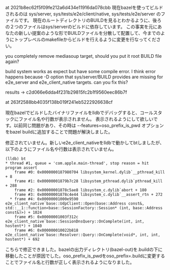 at 2021b8ec62f5f09fe212a6d434e11916da078cbb
現在bazelを使ってビルドされるのは
sys/server, sys/tests/e2e/client/native, sys/tests/e2e/server のファイルです。
現在のルートディレクトリのBUILDを見るとわかるように、後ろの２つのファイルはsys/serverのビルドに依存しています。
この事実を元にあなたの新しい提案のような形でBUILDファイルを分散して配置して、今までのようにトップレベルのmakefileからビルドを行えるように変更を行なってください。

you completely remove mediasoup target, should you put it root BUILD file again?

build system works as expect but have some compile error. I think error happens because -D option that sys/server/BUILD provides are missing for e2e_server and e2e_client_native targets. can you fix this?

results -> c2d066e6dda4f231b29815fc2b1f9560eec86b7f

at 263f2588bb4035f138b019f241eb5222926638cf

現在bazelでビルドしたバイナリファイルをlldbでデバッグすると、コールスタックにファイル名や行数が表示されません。
表示されるようにして欲しいです。以前同じ問題があり、その時は --features=oso_prefix_is_pwd オプションをbazel buildに追加することで問題が解決しました。

修正されていません。新しいe2e_client_nativeをlldbで動かしてbtしましたが、以下のようにファイル名や行数は表示されていません。
```
(lldb) bt
* thread #1, queue = 'com.apple.main-thread', stop reason = hit program assert
    frame #0: 0x0000000187980704 libsystem_kernel.dylib`__pthread_kill + 8
    frame #1: 0x00000001879b7c28 libsystem_pthread.dylib`pthread_kill + 288
    frame #2: 0x00000001878c5ae8 libsystem_c.dylib`abort + 180
    frame #3: 0x00000001878c4e44 libsystem_c.dylib`__assert_rtn + 272
  * frame #4: 0x00000001000e9590 e2e_client_native`base::UdpClient::Open(base::Address const&, std::__1::function<base::SessionFactory::Session* (int, base::Address const&)>) + 1024
    frame #5: 0x00000001003f312c e2e_client_native`base::SessionDnsQuery::OnComplete(int, int, hostent*) + 1040
    frame #6: 0x000000010022b818 e2e_client_native`base::Resolver::Query::OnComplete(void*, int, int, hostent*) + 692
```

こちらで修正できました。bazelの出力ディレクトリ(bazel-out)を.buildの下に移動したことが原因でした。oso_prefix_is_pwdをoso_prefix=.buildに変更することでファイル名と行数が正しく表示されるようになりました。

